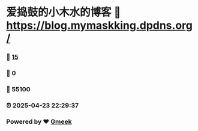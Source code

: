 # 爱捣鼓的小木水的博客 :link: https://blog.mymaskking.dpdns.org/ 
### :page_facing_up: [15](https://blog.mymaskking.dpdns.org//tag.html) 
### :speech_balloon: 0 
### :hibiscus: 55100 
### :alarm_clock: 2025-04-23 22:29:37 
### Powered by :heart: [Gmeek](https://github.com/Meekdai/Gmeek)
